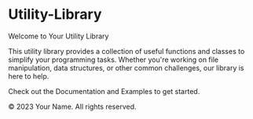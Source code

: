 # Utility-Library

Welcome to Your Utility Library

This utility library provides a collection of useful functions and classes to simplify your programming tasks. Whether you're working on file manipulation, data structures, or other common challenges, our library is here to help.

Check out the Documentation and Examples to get started.

© 2023 Your Name. All rights reserved.
